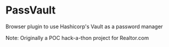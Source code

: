 # PassVault

Browser plugin to use Hashicorp's Vault as a password manager

Note: Originally a POC hack-a-thon project for Realtor.com
